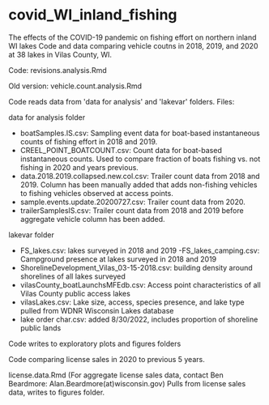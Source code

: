 # covid_WI_inland_fishing
The effects of the COVID-19 pandemic on fishing effort on northern inland WI lakes
Code and data comparing vehicle coutns in 2018, 2019, and 2020 at 38 lakes in Vilas County, WI. 

Code: revisions.analysis.Rmd

Old version: vehicle.count.analysis.Rmd

Code reads data from 'data for analysis' and 'lakevar' folders. 
Files:

data for analysis folder 
- boatSamples.IS.csv: Sampling event data for boat-based instantaneous counts of fishing effort in 2018 and 2019. 
- CREEL_POINT_BOATCOUNT.csv: Count data for boat-based instantaneous counts. Used to compare fraction of boats fishing vs. not fishing in 2020 and years previous.
- data.2018.2019.collapsed.new.col.csv: Trailer count data from 2018 and 2019. Column has been manually added that adds non-fishing vehicles to fishing vehicles observed at access points. 
- sample.events.update.20200727.csv: Trailer count data from 2020.
- trailerSamplesIS.csv: Trailer count data from 2018 and 2019 before aggregate vehicle column has been added. 

lakevar folder
- FS_lakes.csv: lakes surveyed in 2018 and 2019
-FS_lakes_camping.csv: Campground presence at lakes surveyed in 2018 and 2019
- ShorelineDevelopment_Vilas_03-15-2018.csv: building density around shorelines of all lakes surveyed
- vilasCounty_boatLaunchsMFEdb.csv: Access point characteristics of all Vilas County public access lakes
- vilasLakes.csv: Lake size, access, species presence, and lake type pulled from WDNR Wisconsin Lakes database
- lake order char.csv: added 8/30/2022, includes proportion of shoreline public lands

Code writes to exploratory plots and figures folders

Code comparing license sales in 2020 to previous 5 years. 

license.data.Rmd
(For aggregate license sales data, contact Ben Beardmore: Alan.Beardmore(at)wisconsin.gov)
Pulls from license sales data, writes to figures folder.
